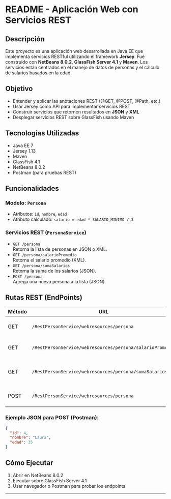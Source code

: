 # README - Aplicación Web con Servicios REST

## Descripción
Este proyecto es una aplicación web desarrollada en Java EE que implementa servicios RESTful utilizando el framework **Jersey**. Fue construido con **NetBeans 8.0.2**, **GlassFish Server 4.1** y **Maven**. Los servicios están centrados en el manejo de datos de personas y el cálculo de salarios basados en la edad.

## Objetivo
- Entender y aplicar las anotaciones REST (@GET, @POST, @Path, etc.)
- Usar Jersey como API para implementar servicios REST
- Construir servicios que retornen resultados en **JSON** y **XML**
- Desplegar servicios REST sobre GlassFish usando Maven

## Tecnologías Utilizadas
- Java EE 7
- Jersey 1.13
- Maven
- GlassFish 4.1
- NetBeans 8.0.2
- Postman (para pruebas REST)

## Funcionalidades

### Modelo: `Persona`
- Atributos: `id`, `nombre`, `edad`
- Atributo calculado: `salario = edad * SALARIO_MINIMO / 3`

### Servicios REST (`PersonaService`)
- `GET /persona`  
  Retorna la lista de personas en JSON o XML.
- `GET /persona/salarioPromedio`  
  Retorna el salario promedio (XML).
- `GET /persona/sumaSalarios`  
  Retorna la suma de los salarios (JSON).
- `POST /persona`  
  Agrega una nueva persona a la lista (JSON).

## Rutas REST (EndPoints)
| Método | URL                                                              | Formato | Descripción                             |
|--------|------------------------------------------------------------------|---------|-----------------------------------------|
| GET    | `/RestPersonService/webresources/persona`                       | JSON/XML | Lista todas las personas                |
| GET    | `/RestPersonService/webresources/persona/salarioPromedio`       | XML     | Retorna el salario promedio             |
| GET    | `/RestPersonService/webresources/persona/sumaSalarios`          | JSON    | Retorna la suma total de los salarios   |
| POST   | `/RestPersonService/webresources/persona`                       | JSON    | Agrega una nueva persona                |

### Ejemplo JSON para POST (Postman):
```json
{
  "id": 4,
  "nombre": "Laura",
  "edad": 35
}
```

## Cómo Ejecutar
1. Abrir en NetBeans 8.0.2
2. Ejecutar sobre GlassFish Server 4.1
3. Usar navegador o Postman para probar los endpoints

---